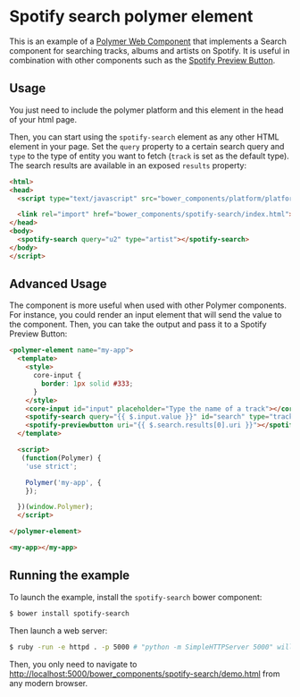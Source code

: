 # Spotify search polymer element

This is an example of a [Polymer Web Component](http://www.polymer-project.org) that implements a Search component for searching tracks, albums and artists on Spotify. It is useful in combination with other components such as the [Spotify Preview Button](https://github.com/rafeca/spotify-previewbutton).

## Usage

You just need to include the polymer platform and this element in the head of
your html page.

Then, you can start using the `spotify-search` element as any other HTML element
in your page. Set the `query` property to a certain search query and `type` to the type of entity you want to fetch (`track` is set as the default type). The search results are available in an exposed `results` property:

```html
<html>
<head>
  <script type="text/javascript" src="bower_components/platform/platform.js"></script>

  <link rel="import" href="bower_components/spotify-search/index.html">
</head>
<body>
  <spotify-search query="u2" type="artist"></spotify-search>
</body>
</script>
```

## Advanced Usage

The component is more useful when used with other Polymer components. For instance, you could render an input element that will send the value to the component. Then, you can take the output and pass it to a Spotify Preview Button:

```html
<polymer-element name="my-app">
  <template>
    <style>
      core-input {
        border: 1px solid #333;
      }
    </style>
    <core-input id="input" placeholder="Type the name of a track"></core-input>
    <spotify-search query="{{ $.input.value }}" id="search" type="track"></spotify-search>
    <spotify-previewbutton uri="{{ $.search.results[0].uri }}"></spotify-previewbutton>
  </template>

  <script>
   (function(Polymer) {
    'use strict';

    Polymer('my-app', {
    });

  })(window.Polymer);
  </script>

</polymer-element>

<my-app></my-app>
```

## Running the example

To launch the example, install the `spotify-search` bower component:

```sh
$ bower install spotify-search
```

Then launch a web server:

```sh
$ ruby -run -e httpd . -p 5000 # "python -m SimpleHTTPServer 5000" will also do the trick
```

Then, you only need to navigate to [http://localhost:5000/bower_components/spotify-search/demo.html](http://localhost:5000/bower_components/spotify-search/demo.html) from any modern browser.
